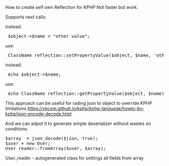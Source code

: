 How to create self own Reflection for KPHP
Not faster but work.

Supports next calls: 

instead:
<pre>
 $object->$name = "other value";
</pre>
use:
<pre>
 ClassName_reflection::setPropertyValue($object, $name, 'other value');
</pre>

instead:
<pre>
 echo $object->$name;
</pre>

use:
<pre>
 echo ClassName_reflection::getPropertyValue($object, $name);
</pre>


This approach can be useful for rading json to object to override KPHP limitations
https://vkcom.github.io/kphp/kphp-language/howto-by-kphp/json-encode-decode.html

And we can adpot it to generate simple deserializer without wastes on conditions:
<pre>
$array  = json_decode($json, true);
$user = new User;
User_reader::fromArray($user, $array);
</pre>

User_reader - autogenerated class for settings all fields from array

